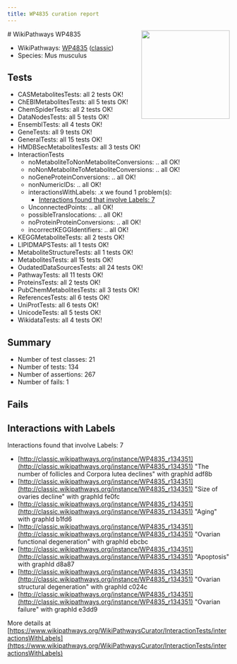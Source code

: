 ```yaml
---
title: WP4835 curation report
---
```


<img style="float: right; width: 200px" src="https://upload.wikimedia.org/wikipedia/commons/thumb/8/83/Wplogo_with_text_500.png/640px-Wplogo_with_text_500.png" />
# WikiPathways WP4835

* WikiPathways: [WP4835](https://wikipathways.org/pathways/WP4835) ([classic](https://classic.wikipathways.org/instance/WP4835))
* Species: Mus musculus
## Tests
* CASMetabolitesTests: all 2 tests OK!
* ChEBIMetabolitesTests: all 5 tests OK!
* ChemSpiderTests: all 2 tests OK!
* DataNodesTests: all 5 tests OK!
* EnsemblTests: all 4 tests OK!
* GeneTests: all 9 tests OK!
* GeneralTests: all 15 tests OK!
* HMDBSecMetabolitesTests: all 3 tests OK!
* InteractionTests
    * noMetaboliteToNonMetaboliteConversions: .. all OK!
    * noNonMetaboliteToMetaboliteConversions: .. all OK!
    * noGeneProteinConversions: .. all OK!
    * nonNumericIDs: .. all OK!
    * interactionsWithLabels: .x we found 1 problem(s):
        * [Interactions found that involve Labels: 7](#630d267e)
    * UnconnectedPoints: .. all OK!
    * possibleTranslocations: .. all OK!
    * noProteinProteinConversions: .. all OK!
    * incorrectKEGGIdentifiers: .. all OK!
* KEGGMetaboliteTests: all 2 tests OK!
* LIPIDMAPSTests: all 1 tests OK!
* MetaboliteStructureTests: all 1 tests OK!
* MetabolitesTests: all 15 tests OK!
* OudatedDataSourcesTests: all 24 tests OK!
* PathwayTests: all 11 tests OK!
* ProteinsTests: all 2 tests OK!
* PubChemMetabolitesTests: all 3 tests OK!
* ReferencesTests: all 6 tests OK!
* UniProtTests: all 6 tests OK!
* UnicodeTests: all 5 tests OK!
* WikidataTests: all 4 tests OK!


## Summary

* Number of test classes: 21
* Number of tests: 134
* Number of assertions: 267
* Number of fails: 1

## Fails

<a name="630d267e" />

## Interactions with Labels

Interactions found that involve Labels: 7

* [http://classic.wikipathways.org/instance/WP4835_r134351](http://classic.wikipathways.org/instance/WP4835_r134351) "The number of follicles and Corpora lutea declines" with graphId adf8b
* [http://classic.wikipathways.org/instance/WP4835_r134351](http://classic.wikipathways.org/instance/WP4835_r134351) "Size of ovaries decline" with graphId fe0fc
* [http://classic.wikipathways.org/instance/WP4835_r134351](http://classic.wikipathways.org/instance/WP4835_r134351) "Aging" with graphId b1fd6
* [http://classic.wikipathways.org/instance/WP4835_r134351](http://classic.wikipathways.org/instance/WP4835_r134351) "Ovarian functional degeneration" with graphId ebcbc
* [http://classic.wikipathways.org/instance/WP4835_r134351](http://classic.wikipathways.org/instance/WP4835_r134351) "Apoptosis" with graphId d8a87
* [http://classic.wikipathways.org/instance/WP4835_r134351](http://classic.wikipathways.org/instance/WP4835_r134351) "Ovarian structural degeneration" with graphId c024c
* [http://classic.wikipathways.org/instance/WP4835_r134351](http://classic.wikipathways.org/instance/WP4835_r134351) "Ovarian failure" with graphId e3dd9


More details at [https://www.wikipathways.org/WikiPathwaysCurator/InteractionTests/interactionsWithLabels](https://www.wikipathways.org/WikiPathwaysCurator/InteractionTests/interactionsWithLabels)

